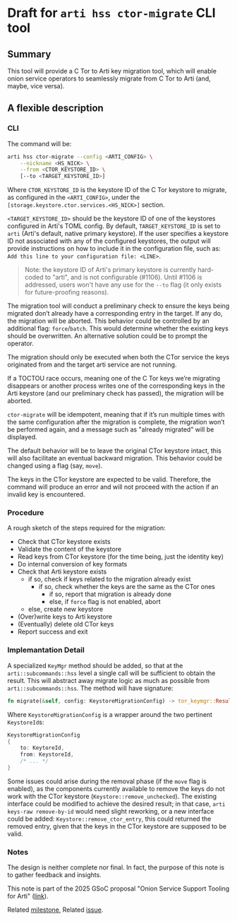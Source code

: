 # Draft for `arti hss ctor-migrate` CLI tool

## Summary

This tool will provide a C Tor to Arti key migration tool, which will enable
onion service operators to seamlessly migrate from C Tor to Arti (and, maybe,
vice versa).


## A flexible description

### CLI

The command will be:
```bash
arti hss ctor-migrate --config <ARTI_CONFIG> \
    --nickname <HS_NICK> \
    --from <CTOR_KEYSTORE_ID> \
    [--to <TARGET_KEYSTORE_ID>]
```
Where `CTOR_KEYSTORE_ID` is the keystore ID of the C Tor keystore to migrate, as
configured in the `<ARTI_CONFIG>`, under the `[storage.keystore.ctor.services.<HS_NICK>]`
section.

`<TARGET_KEYSTORE_ID>` should be the keystore ID of one of the keystores configured
in Arti's TOML config. By default, `TARGET_KEYSTORE_ID` is set to `arti` (Arti's default,
native primary keystore). If the user specifies a keystore ID not associated with
any of the configured keystores, the output will provide instructions on how to include
it in the configuration file, such as: `Add this line to your configuration file: <LINE>`.

> Note: the keystore ID of Arti's primary keystore is currently hard-coded to "arti",
and is not configurable (#1106). Until #1106 is addressed, users won't have any use
for the `--to` flag (it only exists for future-proofing reasons).

The migration tool will conduct a preliminary check to ensure the keys being migrated
don’t already have a corresponding entry in the target. If any do, the migration will
be aborted. This behavior could be controlled by an additional flag: `force`/`batch`.
This would determine whether the existing keys should be overwritten.
An alternative solution could be to prompt the operator.

The migration should only be executed when both the CTor service the keys originated
from and the target arti service are not running.

If a TOCTOU race occurs, meaning one of the C Tor keys we’re migrating disappears or
another process writes one of the corresponding keys in the Arti keystore (and our
preliminary check has passed), the migration will be aborted.

`ctor-migrate` will be idempotent, meaning that if it’s run multiple times with the
same configuration after the migration is complete, the migration won’t be performed
again, and a message such as "already migrated" will be displayed.

The default behavior will be to leave the original CTor keystore intact, this will
also facilitate an eventual backward migration. This behavior could be changed
using a flag (say, `move`).

The keys in the CTor keystore are expected to be valid. Therefore, the command will
produce an error and will not proceed with the action if an invalid key is
encountered.


### Procedure

A rough sketch of the steps required for the migration:

* Check that CTor keystore exists
* Validate the content of the keystore
* Read keys from CTor keystore (for the time being, just the identity key)
* Do internal conversion of key formats
* Check that Arti keystore exists
    - if so, check if keys related to the migration already exist
        - if so, check whether the keys are the same as the CTor ones
            - if so, report that migration is already done
            - else, if `force` flag is not enabled, abort
    - else, create new keystore
* (Over)write keys to Arti keystore
* (Eventually) delete old CTor keys
* Report success and exit


### Implemantation Detail

A specialized `KeyMgr` method should be added, so that at the `arti::subcommands::hss`
level a single call will be sufficient to obtain the result. This will abstract away
migrate logic as much as possible from `arti::subcommands::hss`.
The method will have signature:
```rust
fn migrate(&self, config: KeystoreMigrationConfig) -> tor_keymgr::Result<()>
```

Where `KeystoreMigrationConfig` is a wrapper around the two pertinent `KeystoreId`s:

```rust
KeystoreMigrationConfig
{
    to: KeytoreId,
    from: KeystoreId,
    /* ... */
}
```

Some issues could arise during the removal phase (if the `move` flag is enabled),
as the components currently available to remove the keys do not work with the CTor
keystore (`Keystore::remove_unchecked`). The existing interface could be modified
to achieve the desired result; in that case, `arti keys-raw remove-by-id` would
need slight reworking, or a new interface could be added: `Keystore::remove_ctor_entry`,
this could returned the removed entry, given that the keys in the CTor keystore
are supposed to be valid.


### Notes

The design is neither complete nor final. In fact, the purpose of this note is
to gather feedback and insights.

This note is part of the 2025 GSoC proposal "Onion Service Support Tooling for
Arti" ([link](https://gitlab.torproject.org/tpo/team/-/wikis/GSoC#2-project-onion-service-support-tooling-for-arti)).

Related [milestone](https://gitlab.torproject.org/tpo/core/arti/-/milestones/22#tab-issues),
Related [issue](https://gitlab.torproject.org/tpo/core/arti/-/issues/2072).
